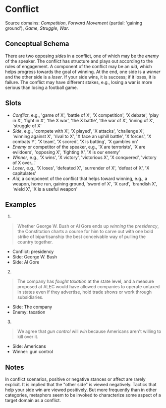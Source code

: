# Conflict

Source domains: *Competition*, *Forward Movement* (partial: 'gaining ground'),
*Game*, *Struggle*, *War*.


## Conceptual Schema

There are two opposing *side*s in a conflict, one of which may be the
*enemy* of the speaker. The conflict has structure and plays out according
to the rules of engagement. A component of the conflict may be an *aid*,
which helps progress towards the goal of winning. At the end, one side is
a *winner* and the other side is a *loser*. If your side wins, it is
success; if it loses, it is failure. The conflict may have different
stakes, e.g., losing a war is more serious than losing a football game.


## Slots

- *Conflict*, e.g., 'game of X', 'battle of X', 'X competition', 'X debate',
  'play in X', 'fight in X', 'the X war', 'the X battle', 'the war of X',
  'inning of X', 'struggle of X'
- *Side*, e.g., 'compete with X', 'X played', 'X attacks', 'challenge X',
  'winning against X', 'rival to X', 'X face an uphill battle', 'X
  forces', 'X combats Y', 'X team', 'X scored', 'X is batting',
  'X gambles on'
- *Enemy* or competitor of the speaker, e.g., 'X are terrorists', 'X are
  evildoers', 'opposing X', 'fighting X', 'X is our enemy'
- *Winner*, e.g., 'X wins', 'X victory', 'victorious X', 'X conquered',
  'victory of X over...'
- *Loser*, e.g., 'X loses', 'defeated X', 'surrender of X', 'defeat of X',
  'X capitulates'
- *Aid*, a component of the conflict that helps toward winning, e.g., a
  weapon, home run, gaining ground, 'sword of X', 'X card', 'brandish X',
  'wield X', 'X is a useful weapon'


## Examples

1.
> Whether George W. Bush or Al Gore ends up *winning* the *presidency*,
> the Constitution charts a course for him to carve out with one bold
> strike of bipartisanship the best conceivable way of pulling the country
> together.
- Conflict: presidency
- Side: George W. Bush
- Side: Al Gore

2.
> The company has *fought* *taxation* at the state level, and a
> measure proposed at ALEC would have allowed companies to operate untaxed
> in states even if they advertise, hold trade shows or work through
> subsidiaries.
- Side: The company
- Enemy: taxation

3.
> We agree that *gun control* will *win* because Americans aren't willing to
> kill over it.
- Side: Americans
- Winner: gun control


## Notes

In conflict scenarios, positive or negative stances or affect are rarely
explicit. It is implied that the "other side" is viewed negatively.
Tactics that help your side win are viewed positively. But more frequently
than in other categories, metaphors seem to be invoked to characterize
some aspect of a target domain as a conflict.
